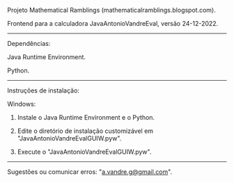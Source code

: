 Projeto Mathematical Ramblings (mathematicalramblings.blogspot.com).

Frontend para a calculadora JavaAntonioVandreEval, versão 24-12-2022.
_____

Dependências:

Java Runtime Environment.

Python.
_____

Instruções de instalação:

Windows:

1. Instale o Java Runtime Environment e o Python.

2. Edite o diretório de instalação customizável em "JavaAntonioVandreEvalGUIW.pyw".

3. Execute o "JavaAntonioVandreEvalGUIW.pyw".
_____

Sugestões ou comunicar erros: "a.vandre.g@gmail.com".
